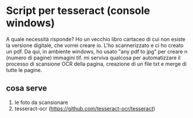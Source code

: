 # Script per tesseract (console windows)
A quale necessità risponde? Ho un vecchio libro cartaceo di cui non esiste la versione digitale, che vorrei creare io. L'ho scannerizzato e ci ho creato un pdf. Da qui, in ambiente windows, ho usato "any pdf to jpg" per creare n (numero di pagine) immagini tif. mi serviva qualcosa per automatizzare il processo di scansione OCR della pagina, creazione di un file txt e merge di tutte le pagine.

## cosa serve
1. le foto da scansionare
2. tesseract-ocr (https://github.com/tesseract-ocr/tesseract)
